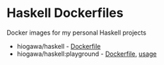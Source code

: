 # Haskell Dockerfiles

Docker images for my personal Haskell projects

- hiogawa/haskell - [Dockerfile](https://github.com/hi-ogawa/haskell-dockerfiles/blob/master/Dockerfile)
- hiogawa/haskell:playground - [Dockerfile](https://github.com/hi-ogawa/haskell-dockerfiles/blob/master/playground/Dockerfile), [usage](https://github.com/hi-ogawa/haskell_playground)

